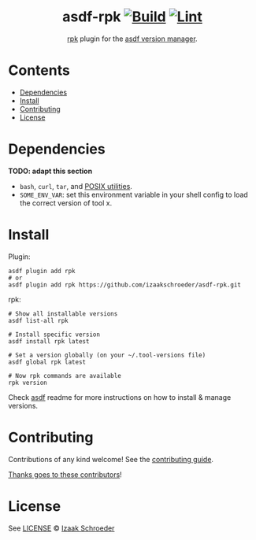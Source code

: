 <div align="center">

# asdf-rpk [![Build](https://github.com/izaakschroeder/asdf-rpk/actions/workflows/build.yml/badge.svg)](https://github.com/izaakschroeder/asdf-rpk/actions/workflows/build.yml) [![Lint](https://github.com/izaakschroeder/asdf-rpk/actions/workflows/lint.yml/badge.svg)](https://github.com/izaakschroeder/asdf-rpk/actions/workflows/lint.yml)

[rpk](https://github.com/izaakschroeder/asdf-rpk) plugin for the [asdf version manager](https://asdf-vm.com).

</div>

# Contents

- [Dependencies](#dependencies)
- [Install](#install)
- [Contributing](#contributing)
- [License](#license)

# Dependencies

**TODO: adapt this section**

- `bash`, `curl`, `tar`, and [POSIX utilities](https://pubs.opengroup.org/onlinepubs/9699919799/idx/utilities.html).
- `SOME_ENV_VAR`: set this environment variable in your shell config to load the correct version of tool x.

# Install

Plugin:

```shell
asdf plugin add rpk
# or
asdf plugin add rpk https://github.com/izaakschroeder/asdf-rpk.git
```

rpk:

```shell
# Show all installable versions
asdf list-all rpk

# Install specific version
asdf install rpk latest

# Set a version globally (on your ~/.tool-versions file)
asdf global rpk latest

# Now rpk commands are available
rpk version
```

Check [asdf](https://github.com/asdf-vm/asdf) readme for more instructions on how to
install & manage versions.

# Contributing

Contributions of any kind welcome! See the [contributing guide](contributing.md).

[Thanks goes to these contributors](https://github.com/izaakschroeder/asdf-rpk/graphs/contributors)!

# License

See [LICENSE](LICENSE) © [Izaak Schroeder](https://github.com/izaakschroeder/)
